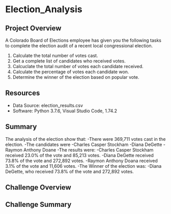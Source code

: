 # Election_Analysis

## Project Overview
A Colorado Board of Elections employee has given you the following tasks to complete the election audit of a recent local congressional election.

1. Calculate the total number of votes cast.
2. Get a complete list of candidates who received votes.
3. Calcuclate the total number of votes each candidate received.
4. Calculate the percentage of votes each candidate won.
5. Determine the winner of the election based on popular vote.

## Resources
- Data Source: election_results.csv
- Software: Python 3.7.6, Visual Studio Code, 1.74.2

## Summary
The analysis of the election show that:
-There were 369,711 votes cast in the election.
-The candidates were
  -Charles Casper Stockham
  -Diana DeGette
  -Raymon Anthony Doane
-The results were:
  -Charles Casper Stockham received 23.0% of the vote and 85,213 votes.
  -Diana DeGette received 73.8% of the vote and 272,892 votes.
  -Raymon Anthony Doana received 3.1% of the vote and 11,606 votes.
-The Winner of the election was:
  -Diana DeGette, who received 73.8% of the vote and 272,892 votes.
 
## Challenge Overview

## Challenge Summary


